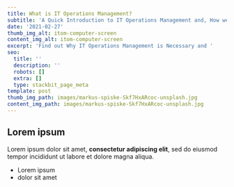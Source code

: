 ```yaml
---
title: What is IT Operations Management?
subtitle: 'A Quick Introduction to IT Operations Management and, How we do it at OpsRamp'
date: '2021-02-27'
thumb_img_alt: itom-computer-screen
content_img_alt: itom-computer-screen
excerpt: 'Find out Why IT Operations Management is Necessary and '
seo:
  title: ''
  description: ''
  robots: []
  extra: []
  type: stackbit_page_meta
template: post
thumb_img_path: images/markus-spiske-Skf7HxARcoc-unsplash.jpg
content_img_path: images/markus-spiske-Skf7HxARcoc-unsplash.jpg
---
```

## Lorem ipsum

Lorem ipsum dolor sit amet, **consectetur adipiscing elit**, sed do eiusmod tempor incididunt ut labore et dolore magna aliqua.

- Lorem ipsum
- dolor sit amet